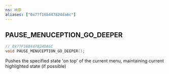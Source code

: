 ```yaml
---
ns: HUD
aliases: ["0x77f16b447824da6c"]
---
```

## PAUSE_MENUCEPTION_GO_DEEPER

```c
// 0x77F16B447824DA6C
void PAUSE_MENUCEPTION_GO_DEEPER();
```

Pushes the specified state 'on top' of the current menu, maintaining current highlighted state (if possible)

